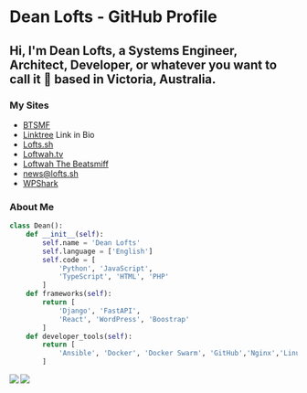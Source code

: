 # Dean Lofts - GitHub Profile

## Hi, I'm Dean Lofts, a Systems Engineer, Architect, Developer, or whatever you want to call it 🚀 based in Victoria, Australia.

### My Sites

- [BTSMF](https://btsmf.link)
- [Linktree](https://linktr.ee/beatsmiff) Link in Bio
- [Lofts.sh](https://lofts.sh)
- [Loftwah.tv](https://loftwah.tv)
- [Loftwah The Beatsmiff](https://beatsmiff.com)
- [news@lofts.sh](https://freshrss.lofts.sh)
- [WPShark](https://wpshark.com.au)

### About Me

```python
class Dean():
    def __init__(self):
        self.name = 'Dean Lofts'
        self.language = ['English']
        self.code = [
            'Python', 'JavaScript',
            'TypeScript', 'HTML', 'PHP'
        ]
    def frameworks(self):
        return [
            'Django', 'FastAPI',
            'React', 'WordPress', 'Boostrap'
        ]
    def developer_tools(self):
        return [
            'Ansible', 'Docker', 'Docker Swarm', 'GitHub','Nginx','Linux'
        ]
```

<div>
<a href="https://github-readme-stats.vercel.app/api?username=loftwah&theme=tokyonight&show_icons=true">
  <img  align="left" src="https://github-readme-stats.vercel.app/api?username=loftwah&theme=tokyonight&show_icons=true" />
</a>
<a href="https://github-readme-stats.vercel.app/api/top-langs/?username=loftwah&theme=tokyonight">
  <img align="left" src="https://github-readme-stats.vercel.app/api/top-langs/?username=loftwah&theme=tokyonight" />
</a>
</div>
